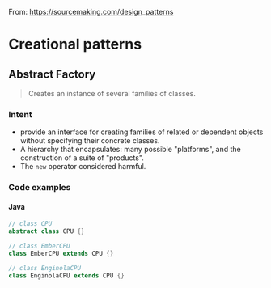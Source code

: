 From: https://sourcemaking.com/design_patterns



# Creational patterns



## Abstract Factory

> Creates an instance of several families of classes.

### Intent

- provide an interface for creating families of related or dependent objects without specifying their concrete classes.
- A hierarchy that encapsulates: many possible "platforms", and the construction of a suite of "products".
- The `new` operator considered harmful.



### Code examples

#### Java

```java
// class CPU 
abstract class CPU {}

// class EmberCPU
class EmberCPU extends CPU {}

// class EnginolaCPU
class EnginolaCPU extends CPU {}
```

  



 

